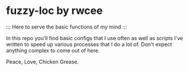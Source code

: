 fuzzy-loc by rwcee
==================
::: Here to serve the basic functions of my mind :::

In this repo you'll find basic configs that I use often
as well as scripts I've written to speed up various
processes that I do a lot of. Don't expect anything
complex to come out of here.

Peace, Love, Chicken Grease.


